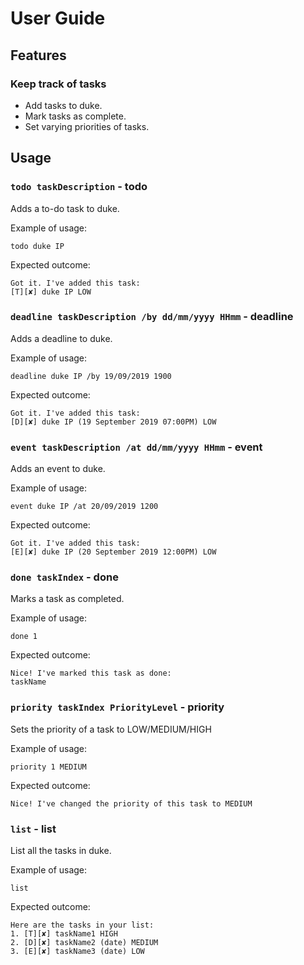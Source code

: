 # User Guide

## Features 

### Keep track of tasks
* Add tasks to duke.
* Mark tasks as complete.
* Set varying priorities of tasks.

## Usage

### `todo taskDescription` - todo

Adds a to-do task to duke.

Example of usage: 

`todo duke IP`

Expected outcome:

```
Got it. I've added this task:
[T][✘] duke IP LOW
```

### `deadline taskDescription /by dd/mm/yyyy HHmm` - deadline

Adds a deadline to duke.

Example of usage: 

`deadline duke IP /by 19/09/2019 1900`

Expected outcome:

```
Got it. I've added this task:
[D][✘] duke IP (19 September 2019 07:00PM) LOW
```

### `event taskDescription /at dd/mm/yyyy HHmm` - event

Adds an event to duke.

Example of usage: 

`event duke IP /at 20/09/2019 1200`

Expected outcome:

```
Got it. I've added this task:
[E][✘] duke IP (20 September 2019 12:00PM) LOW
```

### `done taskIndex` - done

Marks a task as completed.

Example of usage: 

`done 1`

Expected outcome:

```
Nice! I've marked this task as done:
taskName
```

### `priority taskIndex PriorityLevel` - priority

Sets the priority of a task to LOW/MEDIUM/HIGH

Example of usage: 

`priority 1 MEDIUM`

Expected outcome:

```
Nice! I've changed the priority of this task to MEDIUM
```

### `list` - list

List all the tasks in duke.

Example of usage: 

`list`

Expected outcome:

```
Here are the tasks in your list:
1. [T][✘] taskName1 HIGH
2. [D][✘] taskName2 (date) MEDIUM
3. [E][✘] taskName3 (date) LOW
```